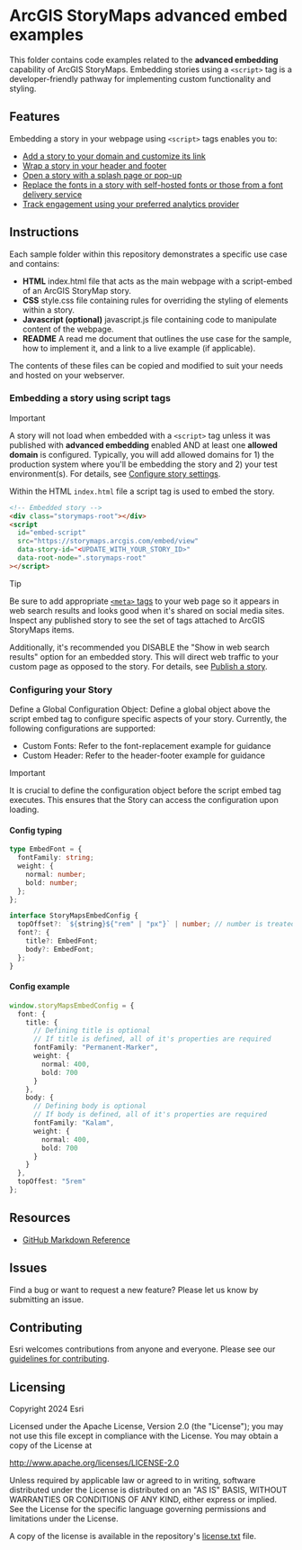 # ArcGIS StoryMaps advanced embed examples

This folder contains code examples related to the **advanced embedding** capability of ArcGIS StoryMaps. Embedding stories using a `<script>` tag is a developer-friendly pathway for implementing custom functionality and styling.

## Features

Embedding a story in your webpage using `<script>` tags enables you to:

- [Add a story to your domain and customize its link](/storymaps-script-embed-samples/getting-started/README.md)
- [Wrap a story in your header and footer](/storymaps-script-embed-samples/header-footer/README.md)
- [Open a story with a splash page or pop-up](/storymaps-script-embed-samples/splash-page/README.md)
- [Replace the fonts in a story with self-hosted fonts or those from a font delivery service](/storymaps-script-embed-samples/font-replacement/README.md)
- [Track engagement using your preferred analytics provider](/storymaps-script-embed-samples/analytics/README.md)

## Instructions

Each sample folder within this repository demonstrates a specific use case and contains:

- **HTML** index.html file that acts as the main webpage with a script-embed of an ArcGIS StoryMap story.
- **CSS** style.css file containing rules for overriding the styling of elements within a story.
- **Javascript (optional)** javascript.js file containing code to manipulate content of the webpage.
- **README** A read me document that outlines the use case for the sample, how to implement it, and a link to a live example (if applicable).

The contents of these files can be copied and modified to suit your needs and hosted on your webserver.

### Embedding a story using script tags

> [!IMPORTANT]
> A story will not load when embedded with a `<script>` tag unless it was published with **advanced embedding** enabled AND at least one **allowed domain** is configured. Typically, you will add allowed domains for 1) the production system where you'll be embedding the story and 2) your test environment(s). For details, see [Configure story settings](https://doc.arcgis.com/en/arcgis-storymaps/author-and-share/add-analytics-to-a-story.htm).

Within the HTML `index.html` file a script tag is used to embed the story.

```html
<!-- Embedded story -->
<div class="storymaps-root"></div>
<script
  id="embed-script"
  src="https://storymaps.arcgis.com/embed/view"
  data-story-id="<UPDATE_WITH_YOUR_STORY_ID>"
  data-root-node=".storymaps-root"
></script>
```

> [!TIP]
> Be sure to add appropriate [`<meta>` tags](https://ogp.me/) to your web page so it appears in web search results and looks good when it's shared on social media sites. Inspect any published story to see the set of tags attached to ArcGIS StoryMaps items.
>
> Additionally, it's recommended you DISABLE the "Show in web search results" option for an embedded story. This will direct web traffic to your custom page as opposed to the story. For details, see [Publish a story](https://doc.arcgis.com/en/arcgis-storymaps/author-and-share/publish-a-story.htm).

### Configuring your Story

Define a Global Configuration Object: Define a global object above the script embed tag to configure specific aspects of your story. Currently, the following configurations are supported:

- Custom Fonts: Refer to the font-replacement example for guidance
- Custom Header: Refer to the header-footer example for guidance

> [!IMPORTANT]
> It is crucial to define the configuration object before the script embed tag executes. This ensures that the Story can access the configuration upon loading.

#### Config typing

```ts
type EmbedFont = {
  fontFamily: string;
  weight: {
    normal: number;
    bold: number;
  };
};

interface StoryMapsEmbedConfig {
  topOffset?: `${string}${"rem" | "px"}` | number; // number is treated as px
  font?: {
    title?: EmbedFont;
    body?: EmbedFont;
  };
}
```

#### Config example

```ts
window.storyMapsEmbedConfig = {
  font: {
    title: {
      // Defining title is optional
      // If title is defined, all of it's properties are required
      fontFamily: "Permanent-Marker",
      weight: {
        normal: 400,
        bold: 700
      }
    },
    body: {
      // Defining body is optional
      // If body is defined, all of it's properties are required
      fontFamily: "Kalam",
      weight: {
        normal: 400,
        bold: 700
      }
    }
  },
  topOffest: "5rem"
};
```

## Resources

- [GitHub Markdown Reference](https://docs.github.com/en/get-started/writing-on-github/getting-started-with-writing-and-formatting-on-github/basic-writing-and-formatting-syntax)

## Issues

Find a bug or want to request a new feature? Please let us know by submitting an issue.

## Contributing

Esri welcomes contributions from anyone and everyone. Please see our [guidelines for contributing](https://github.com/esri/contributing).

## Licensing

Copyright 2024 Esri

Licensed under the Apache License, Version 2.0 (the "License");
you may not use this file except in compliance with the License.
You may obtain a copy of the License at

http://www.apache.org/licenses/LICENSE-2.0

Unless required by applicable law or agreed to in writing, software
distributed under the License is distributed on an "AS IS" BASIS,
WITHOUT WARRANTIES OR CONDITIONS OF ANY KIND, either express or implied.
See the License for the specific language governing permissions and
limitations under the License.

A copy of the license is available in the repository's [license.txt](/LICENSE) file.
